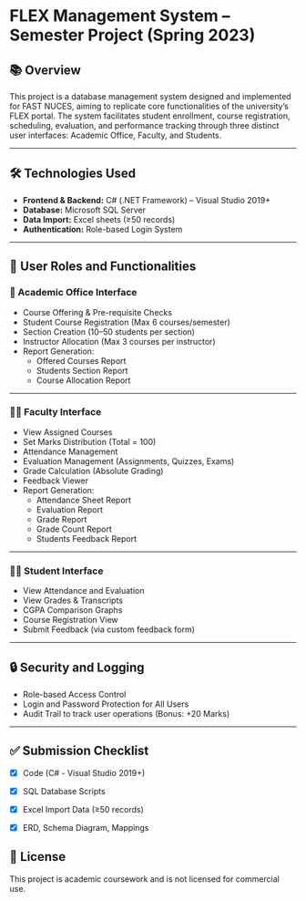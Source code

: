 # FLEX Management System – Semester Project (Spring 2023)

## 📚 Overview

This project is a database management system designed and implemented for FAST NUCES, aiming to replicate core functionalities of the university’s FLEX portal. The system facilitates student enrollment, course registration, scheduling, evaluation, and performance tracking through three distinct user interfaces: Academic Office, Faculty, and Students.

---

## 🛠️ Technologies Used

- **Frontend & Backend:** C# (.NET Framework) – Visual Studio 2019+
- **Database:** Microsoft SQL Server
- **Data Import:** Excel sheets (≥50 records)
- **Authentication:** Role-based Login System

---

## 🔐 User Roles and Functionalities

### 🏢 Academic Office Interface
- Course Offering & Pre-requisite Checks
- Student Course Registration (Max 6 courses/semester)
- Section Creation (10–50 students per section)
- Instructor Allocation (Max 3 courses per instructor)
- Report Generation:
  - Offered Courses Report
  - Students Section Report
  - Course Allocation Report

---

### 👨‍🏫 Faculty Interface
- View Assigned Courses
- Set Marks Distribution (Total = 100)
- Attendance Management
- Evaluation Management (Assignments, Quizzes, Exams)
- Grade Calculation (Absolute Grading)
- Feedback Viewer
- Report Generation:
  - Attendance Sheet Report
  - Evaluation Report
  - Grade Report
  - Grade Count Report
  - Students Feedback Report

---

### 👨‍🎓 Student Interface
- View Attendance and Evaluation
- View Grades & Transcripts
- CGPA Comparison Graphs
- Course Registration View
- Submit Feedback (via custom feedback form)


---

## 🔒 Security and Logging

- Role-based Access Control
- Login and Password Protection for All Users
- Audit Trail to track user operations (Bonus: +20 Marks)

---

## ✅ Submission Checklist

- [x] Code (C# - Visual Studio 2019+)
- [x] SQL Database Scripts
- [x] Excel Import Data (≥50 records)
- [x] ERD, Schema Diagram, Mappings



## 📃 License

This project is academic coursework and is not licensed for commercial use.


